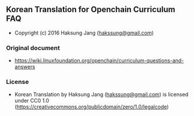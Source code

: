 ## Korean Translation for Openchain Curriculum FAQ
- Copyright (c) 2016 Haksung Jang (hakssung@gmail.com)

### Original document
- https://wiki.linuxfoundation.org/openchain/curriculum-questions-and-answers

### License
- Korean Translation by Haksung Jang (hakssung@gmail.com) is licensed under CC0 1.0 (https://creativecommons.org/publicdomain/zero/1.0/legalcode)
